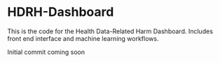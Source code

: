 # HDRH-Dashboard
This is the code for the Health Data-Related Harm Dashboard. Includes front end interface and machine learning workflows.

Initial commit coming soon
